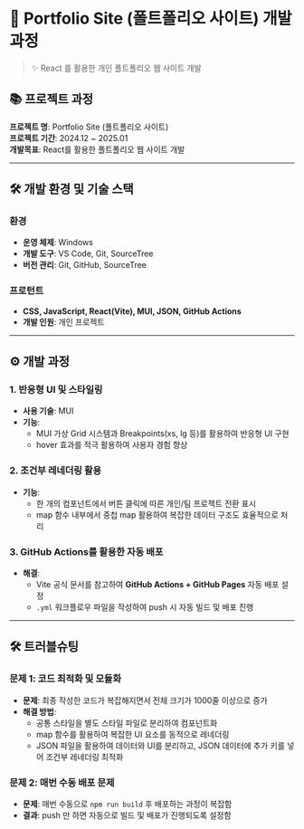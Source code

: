 # 📌 Portfolio Site (폴트폴리오 사이트) 개발 과정

> ✨ React 를 활용한 개인 폴트폴리오 웹 사이트 개발

## 📚 프로젝트 과정

**프로젝트 명**: Portfolio Site (폴트폴리오 사이트)  
**프로젝트 기간**: 2024.12 ~ 2025.01  
**개발목표**: React를 활용한 폴트폴리오 웹 사이트 개발  

---

## 🛠️ 개발 환경 및 기술 스택

### **환경**  
- **운영 체제**: Windows  
- **개발 도구**: VS Code, Git, SourceTree  
- **버전 관리**: Git, GitHub, SourceTree  

### **프로턴트**  
- **CSS, JavaScript, React(Vite), MUI, JSON, GitHub Actions**
- **개발 인원**: 개인 프로젝트

---

## ⚙️ 개발 과정

### 1. **반응형 UI 및 스타일링**
- **사용 기술**: MUI
- **기능**: 
  - MUI 가상 Grid 시스템과 Breakpoints(xs, lg 등)를 활용하여 반응형 UI 구현
  - hover 효과를 적극 활용하여 사용자 경험 향상

### 2. **조건부 레네더링 활용**
- **기능**:
  - 한 개의 컴포넌트에서 버튼 클릭에 따른 개인/팀 프로젝트 전환 표시
  - map 함수 내부에서 중첩 map 활용하여 복잡한 데이터 구조도 효율적으로 처리

### 3. **GitHub Actions를 활용한 자동 배포**
- **해결**:
  - Vite 공식 문서를 참고하여 **GitHub Actions + GitHub Pages** 자동 배포 설정
  - `.yml` 워크플로우 파일을 작성하여 push 시 자동 빌드 및 배포 진행

---

## 🛠️ 트러블슈팅

### **문제 1: 코드 최적화 및 모듈화**
- **문제**: 최종 작성한 코드가 복잡해지면서 전체 크기가 1000줄 이상으로 증가
- **해결 방법**:
  - 공통 스타일을 별도 스타일 파일로 분리하여 컴포넌트화
  - map 함수를 활용하여 복잡한 UI 요소를 동적으로 레네더링
  - JSON 파일을 활용하여 데이터와 UI를 분리하고, JSON 데이터에 추가 키를 넣어 조건부 레네더링 최적화

### **문제 2: 매번 수동 배포 문제**
- **문제**: 매번 수동으로 `npm run build` 후 배포하는 과정이 복잡함
- **결과**: push 만 하면 자동으로 빌드 및 배포가 진행되도록 설정함
